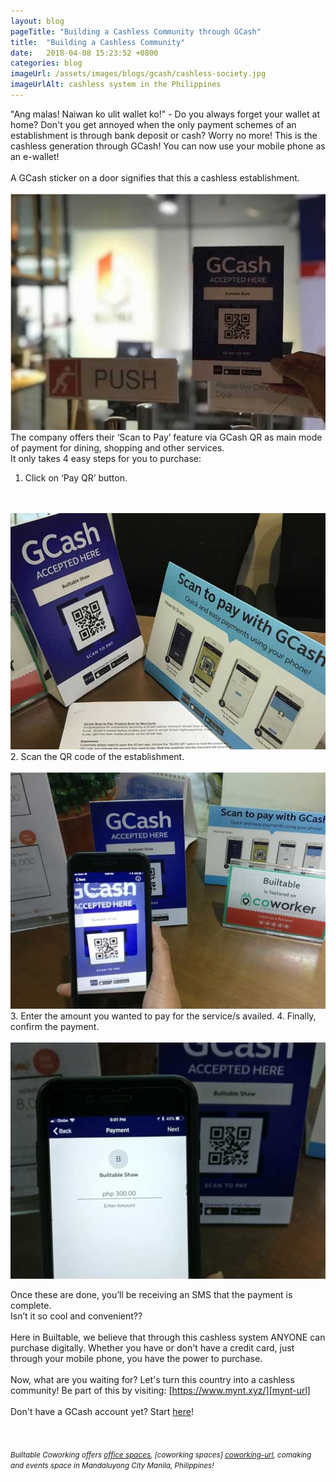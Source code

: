 ```yaml
---
layout: blog
pageTitle: "Building a Cashless Community through GCash"
title:  "Building a Cashless Community"
date:   2018-04-08 15:23:52 +0800
categories: blog
imageUrl: /assets/images/blogs/gcash/cashless-society.jpg
imageUrlAlt: cashless system in the Philippines
---
```



"Ang malas! Naiwan ko ulit wallet ko!" - Do you always forget your wallet at home? Don't you get annoyed when the only payment schemes of an establishment is through bank deposit or cash? Worry no more! This is the cashless generation through GCash! You can now use your mobile phone as an e-wallet!
<br>
<br>
A GCash sticker on a door signifies that this a cashless establishment.
<br> 
<br> 
<img src="/assets/images/blogs/gcash/gcash4.jpg" class="img-responsive"/>
<br>
The company offers their ‘Scan to Pay’ feature via GCash QR as main mode of payment for dining, shopping and other services. 
<br>
It only takes 4 easy steps for you to purchase:
1.	Click on ‘Pay QR’ button.
<br>
<br>
<img src="/assets/images/blogs/gcash/gcash3.jpg" class="img-responsive"/>
<br>
2.	Scan the QR code of the establishment.
<br>
<br>
<img src="/assets/images/blogs/gcash/gcash2.jpg" class="img-responsive"/>
<br>
3.	Enter the amount you wanted to pay for the service/s availed.
4.	Finally, confirm the payment.
<br>
<br>
<img src="/assets/images/blogs/gcash/gcash1.jpg" class="img-responsive"/>
<br>

Once these are done, you’ll be receiving an SMS that the payment is complete.<br> Isn’t it so cool and convenient??
<br>
<br>
Here in Builtable, we believe that through this cashless system ANYONE can purchase digitally. Whether you have or don't have a credit card, just through your mobile phone, you have the power to purchase.
<br>
<br>
Now, what are you waiting for? Let's turn this country into a cashless community! Be part of this by visiting: [https://www.mynt.xyz/][mynt-url] 
<br>
<br>
Don't have a GCash account yet? Start [here][gcash-start]!
<br>
<br><br>
<br>
<small>
<i>
Builtable Coworking offers [office spaces][coworking-url], [coworking spaces] [coworking-url], comaking and events space in Mandaluyong City Manila, Philippines!
</i>
</small>


[coworking-url]:https://builtable.co/coworking#services
[gcash-start]: https://www.gcash.com/personal/getting-started
[fb-page]: https://www.facebook.com/builtable
[mynt-url]: https://www.mynt.xyz/

